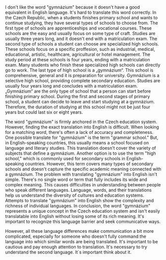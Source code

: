 I don't like the word "gymnázium" because it doesn't have a good equivalent in English language. It's hard to translate this word correctly.
In the Czech Republic, when a students finishes primary school and wants to continue studying, they have several types of schools to choose from. The first type of schools are apprenticeships and vocational courses. These schools are the easy and usually focus on some type of craft. Studies are usually three years long, and it doesn't end with a matriculation exam.
The second type of schools a student can choose are specialized high schools. These schools focus on a specific proffesion, such as industrial, medical, educational, artistic, healthcare, agricultural or hotel management.  The study period at these schools is four years, ending with a matriculation exam. Many students who finish these specialized high schools can directly go to work. 
The last type of high school is a „gymnázium“. This school is comprehensive, general and it is preparation for university. Gymnázium is a selective high school, providing complete secondary education. Studies are usually four years long and concludes with a matriculation exam. „Gymnázium“ are the only type of school that a person can start before finishing primary school. During the first and second stages of primary school, a student can decide to leave and start studying at a gymnázium. Therefore, the duration of studying at this school might not be just four years but could last six or eight years.

The word "gymnázium" is firmly anchored in the Czech education system. However, finding the exact translation into English is difficult. When looking for a matching word, there's often a lack of accuracy and completeness.
One possible translate for "gymnázium" is the term "grammar school." But, in English-speaking countries, this usually means a school focused on language and literary studies. This translation doesn't cover the variety of subjects that define a gymnázium.
Another option is to use the term "high school," which is commonly used for secondary schools in English-speaking countries. However, this term covers many types of secondary schools and doesn't capture the specific academic meaning connected with a gymnázium.
The problem with translating "gymnázium" into English isn't simple. There's no single word or term that fully includes its wide and complex meaning. This causes difficulties in understanding between people who speak different languages.
Language, words, and their translations help us understand the diversity of cultures and education systems. Attempts to translate "gymnázium" into English show the complexity and richness of individual languages.
In conclusion, the word "gymnázium" represents a unique concept in the Czech education system and isn't easily translatable into English without losing some of its rich meaning. It's important to recognize this language barrier and seek communicative ways. 

However, all these language differences make communication a bit more complicated, especially for someone who doesn't fully command the language into which similar words are being translated. It's important to be cautious and pay enough attention to translation. It's necessary to try understand the second language. It´s important think about it. 
